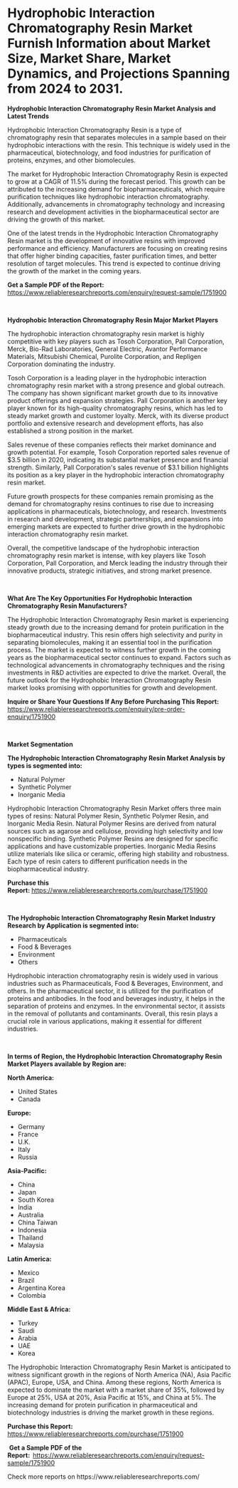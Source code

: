 <p><h1>Hydrophobic Interaction Chromatography Resin Market Furnish Information about Market Size, Market Share, Market Dynamics, and Projections Spanning from 2024 to 2031.</h1></p><p><strong>Hydrophobic Interaction Chromatography Resin Market Analysis and Latest Trends</strong></p>
<p><p>Hydrophobic Interaction Chromatography Resin is a type of chromatography resin that separates molecules in a sample based on their hydrophobic interactions with the resin. This technique is widely used in the pharmaceutical, biotechnology, and food industries for purification of proteins, enzymes, and other biomolecules.</p><p>The market for Hydrophobic Interaction Chromatography Resin is expected to grow at a CAGR of 11.5% during the forecast period. This growth can be attributed to the increasing demand for biopharmaceuticals, which require purification techniques like hydrophobic interaction chromatography. Additionally, advancements in chromatography technology and increasing research and development activities in the biopharmaceutical sector are driving the growth of this market.</p><p>One of the latest trends in the Hydrophobic Interaction Chromatography Resin market is the development of innovative resins with improved performance and efficiency. Manufacturers are focusing on creating resins that offer higher binding capacities, faster purification times, and better resolution of target molecules. This trend is expected to continue driving the growth of the market in the coming years.</p></p>
<p><strong>Get a Sample PDF of the Report:&nbsp;</strong> <a href="https://www.reliableresearchreports.com/enquiry/request-sample/1751900">https://www.reliableresearchreports.com/enquiry/request-sample/1751900</a></p>
<p>&nbsp;</p>
<p><strong>Hydrophobic Interaction Chromatography Resin Major Market Players</strong></p>
<p><p>The hydrophobic interaction chromatography resin market is highly competitive with key players such as Tosoh Corporation, Pall Corporation, Merck, Bio-Rad Laboratories, General Electric, Avantor Performance Materials, Mitsubishi Chemical, Purolite Corporation, and Repligen Corporation dominating the industry.</p><p>Tosoh Corporation is a leading player in the hydrophobic interaction chromatography resin market with a strong presence and global outreach. The company has shown significant market growth due to its innovative product offerings and expansion strategies. Pall Corporation is another key player known for its high-quality chromatography resins, which has led to steady market growth and customer loyalty. Merck, with its diverse product portfolio and extensive research and development efforts, has also established a strong position in the market.</p><p>Sales revenue of these companies reflects their market dominance and growth potential. For example, Tosoh Corporation reported sales revenue of $3.5 billion in 2020, indicating its substantial market presence and financial strength. Similarly, Pall Corporation's sales revenue of $3.1 billion highlights its position as a key player in the hydrophobic interaction chromatography resin market.</p><p>Future growth prospects for these companies remain promising as the demand for chromatography resins continues to rise due to increasing applications in pharmaceuticals, biotechnology, and research. Investments in research and development, strategic partnerships, and expansions into emerging markets are expected to further drive growth in the hydrophobic interaction chromatography resin market.</p><p>Overall, the competitive landscape of the hydrophobic interaction chromatography resin market is intense, with key players like Tosoh Corporation, Pall Corporation, and Merck leading the industry through their innovative products, strategic initiatives, and strong market presence.</p></p>
<p>&nbsp;</p>
<p><strong>What Are The Key Opportunities For Hydrophobic Interaction Chromatography Resin Manufacturers?</strong></p>
<p><p>The Hydrophobic Interaction Chromatography Resin market is experiencing steady growth due to the increasing demand for protein purification in the biopharmaceutical industry. This resin offers high selectivity and purity in separating biomolecules, making it an essential tool in the purification process. The market is expected to witness further growth in the coming years as the biopharmaceutical sector continues to expand. Factors such as technological advancements in chromatography techniques and the rising investments in R&D activities are expected to drive the market. Overall, the future outlook for the Hydrophobic Interaction Chromatography Resin market looks promising with opportunities for growth and development.</p></p>
<p><strong>Inquire or Share Your Questions If Any Before Purchasing This Report:</strong> <a href="https://www.reliableresearchreports.com/enquiry/pre-order-enquiry/1751900">https://www.reliableresearchreports.com/enquiry/pre-order-enquiry/1751900</a></p>
<p>&nbsp;</p>
<p><strong>Market Segmentation</strong></p>
<p><strong>The Hydrophobic Interaction Chromatography Resin Market Analysis by types is segmented into:</strong></p>
<p><ul><li>Natural Polymer</li><li>Synthetic Polymer</li><li>Inorganic Media</li></ul></p>
<p><p>Hydrophobic Interaction Chromatography Resin Market offers three main types of resins: Natural Polymer Resin, Synthetic Polymer Resin, and Inorganic Media Resin. Natural Polymer Resins are derived from natural sources such as agarose and cellulose, providing high selectivity and low nonspecific binding. Synthetic Polymer Resins are designed for specific applications and have customizable properties. Inorganic Media Resins utilize materials like silica or ceramic, offering high stability and robustness. Each type of resin caters to different purification needs in the biopharmaceutical industry.</p></p>
<p><strong>Purchase this Report:&nbsp;</strong><a href="https://www.reliableresearchreports.com/purchase/1751900">https://www.reliableresearchreports.com/purchase/1751900</a></p>
<p>&nbsp;</p>
<p><strong>The Hydrophobic Interaction Chromatography Resin Market Industry Research by Application is segmented into:</strong></p>
<p><ul><li>Pharmaceuticals</li><li>Food & Beverages</li><li>Environment</li><li>Others</li></ul></p>
<p><p>Hydrophobic interaction chromatography resin is widely used in various industries such as Pharmaceuticals, Food & Beverages, Environment, and others. In the pharmaceutical sector, it is utilized for the purification of proteins and antibodies. In the food and beverages industry, it helps in the separation of proteins and enzymes. In the environmental sector, it assists in the removal of pollutants and contaminants. Overall, this resin plays a crucial role in various applications, making it essential for different industries.</p></p>
<p>&nbsp;</p>
<p><strong>In terms of Region, the Hydrophobic Interaction Chromatography Resin Market Players available by Region are:</strong></p>
<p>
    <p> <strong> North America: </strong>
        <ul>
            <li>United States</li>
            <li>Canada</li>
        </ul>
        </p> 
    <p> <strong> Europe: </strong>
        <ul>
            <li>Germany</li>
            <li>France</li>
            <li>U.K.</li>
            <li>Italy</li>
            <li>Russia</li>
        </ul>
        </p> 
    <p> <strong> Asia-Pacific: </strong>
        <ul>
            <li>China</li>
            <li>Japan</li>
            <li>South Korea</li>
            <li>India</li>
            <li>Australia</li>
            <li>China Taiwan</li>
            <li>Indonesia</li>
            <li>Thailand</li>
            <li>Malaysia</li>
        </ul>
        </p> 
    <p> <strong> Latin America: </strong>
        <ul>
            <li>Mexico</li>
            <li>Brazil</li>
            <li>Argentina Korea</li>
            <li>Colombia</li>
        </ul>
        </p> 
    <p> <strong> Middle East & Africa: </strong>
        <ul>
            <li>Turkey</li>
            <li>Saudi</li>
            <li>Arabia</li>
            <li>UAE</li>
            <li>Korea</li>
        </ul>
    </p>
    </p>
<p><p>The Hydrophobic Interaction Chromatography Resin Market is anticipated to witness significant growth in the regions of North America (NA), Asia Pacific (APAC), Europe, USA, and China. Among these regions, North America is expected to dominate the market with a market share of 35%, followed by Europe at 25%, USA at 20%, Asia Pacific at 15%, and China at 5%. The increasing demand for protein purification in pharmaceutical and biotechnology industries is driving the market growth in these regions.</p></p>
<p><strong>Purchase this Report: </strong><a href="https://www.reliableresearchreports.com/purchase/1751900">https://www.reliableresearchreports.com/purchase/1751900</a></p>
<p>&nbsp;<strong>Get a Sample PDF of the Report:&nbsp;&nbsp;</strong><a href="https://www.reliableresearchreports.com/enquiry/request-sample/1751900">https://www.reliableresearchreports.com/enquiry/request-sample/1751900</a></p>
<p><strong></strong></p>
<p>Check more reports on https://www.reliableresearchreports.com/</p>